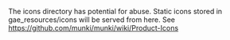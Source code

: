 The icons directory has potential for abuse.
Static icons stored in gae_resources/icons will be served from here.
See https://github.com/munki/munki/wiki/Product-Icons 